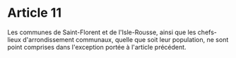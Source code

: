 # Article 11

Les communes de Saint-Florent et de l'Isle-Rousse, ainsi que les chefs-lieux d'arrondissement communaux, quelle que soit leur population, ne sont point comprises dans l'exception portée à l'article précédent.
